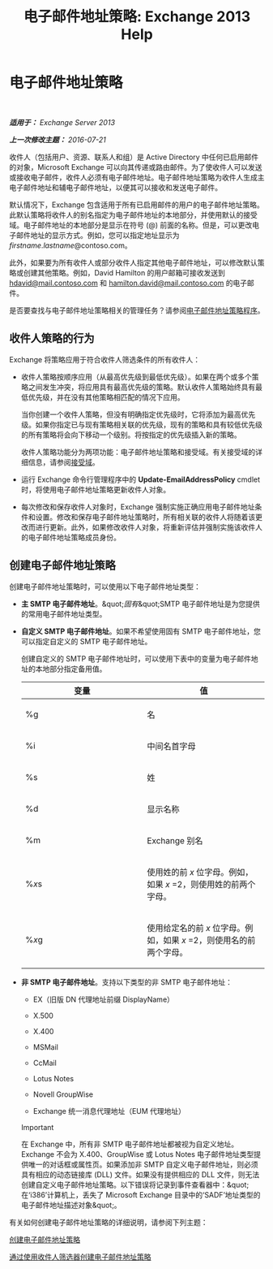 ﻿---
title: '电子邮件地址策略: Exchange 2013 Help'
TOCTitle: 电子邮件地址策略
ms:assetid: b63b63bb-6faf-4337-8441-50bc64b49bb8
ms:mtpsurl: https://technet.microsoft.com/zh-cn/library/Bb232171(v=EXCHG.150)
ms:contentKeyID: 50491404
ms.date: 05/21/2018
mtps_version: v=EXCHG.150
ms.translationtype: MT
---

# 电子邮件地址策略

 

_**适用于：** Exchange Server 2013_

_**上一次修改主题：** 2016-07-21_

收件人（包括用户、资源、联系人和组）是 Active Directory 中任何已启用邮件的对象，Microsoft Exchange 可以向其传递或路由邮件。为了使收件人可以发送或接收电子邮件，收件人必须有电子邮件地址。电子邮件地址策略为收件人生成主电子邮件地址和辅电子邮件地址，以便其可以接收和发送电子邮件。

默认情况下，Exchange 包含适用于所有已启用邮件的用户的电子邮件地址策略。此默认策略将收件人的别名指定为电子邮件地址的本地部分，并使用默认的接受域。电子邮件地址的本地部分是显示在符号 (@) 前面的名称。但是，可以更改电子邮件地址的显示方式。例如，您可以指定地址显示为 *firstname*.*lastname*@contoso.com。

此外，如果要为所有收件人或部分收件人指定其他电子邮件地址，可以修改默认策略或创建其他策略。例如，David Hamilton 的用户邮箱可接收发送到 hdavid@mail.contoso.com 和 hamilton.david@mail.contoso.com 的电子邮件。

是否要查找与电子邮件地址策略相关的管理任务？请参阅[电子邮件地址策略程序](email-address-policy-procedures-exchange-2013-help.md)。

## 收件人策略的行为

Exchange 将策略应用于符合收件人筛选条件的所有收件人：

  - 收件人策略按顺序应用（从最高优先级到最低优先级）。如果在两个或多个策略之间发生冲突，将应用具有最高优先级的策略。默认收件人策略始终具有最低优先级，并在没有其他策略相匹配的情况下应用。
    
    当你创建一个收件人策略，但没有明确指定优先级时，它将添加为最高优先级。如果你指定已与现有策略相关联的优先级，现有的策略和具有较低优先级的所有策略将会向下移动一个级别。将按指定的优先级插入新的策略。
    
    收件人策略功能分为两项功能：电子邮件地址策略和接受域。有关接受域的详细信息，请参阅[接受域](accepted-domains-exchange-2013-help.md)。

  - 运行 Exchange 命令行管理程序中的 **Update-EmailAddressPolicy** cmdlet 时，将使用电子邮件地址策略更新收件人对象。

  - 每次修改和保存收件人对象时，Exchange 强制实施正确应用电子邮件地址条件和设置。修改和保存电子邮件地址策略时，所有相关联的收件人将随着该更改而进行更新。此外，如果修改收件人对象，将重新评估并强制实施该收件人的电子邮件地址策略成员身份。

## 创建电子邮件地址策略

创建电子邮件地址策略时，可以使用以下电子邮件地址类型：

  - **主 SMTP 电子邮件地址**。\&quot;*固有*\&quot;SMTP 电子邮件地址是为您提供的常用电子邮件地址类型。

  - **自定义 SMTP 电子邮件地址**。如果不希望使用固有 SMTP 电子邮件地址，您可以指定自定义的 SMTP 电子邮件地址。
    
    创建自定义的 SMTP 电子邮件地址时，可以使用下表中的变量为电子邮件地址的本地部分指定备用值。
    
    
    <table>
    <colgroup>
    <col style="width: 50%" />
    <col style="width: 50%" />
    </colgroup>
    <thead>
    <tr class="header">
    <th>变量</th>
    <th>值</th>
    </tr>
    </thead>
    <tbody>
    <tr class="odd">
    <td><p>%g</p></td>
    <td><p>名</p></td>
    </tr>
    <tr class="even">
    <td><p>%i</p></td>
    <td><p>中间名首字母</p></td>
    </tr>
    <tr class="odd">
    <td><p>%s</p></td>
    <td><p>姓</p></td>
    </tr>
    <tr class="even">
    <td><p>%d</p></td>
    <td><p>显示名称</p></td>
    </tr>
    <tr class="odd">
    <td><p>%m</p></td>
    <td><p>Exchange 别名</p></td>
    </tr>
    <tr class="even">
    <td><p>%<em>x</em>s</p></td>
    <td><p>使用姓的前 <em>x</em> 位字母。例如，如果 <em>x</em> =2，则使用姓的前两个字母。</p></td>
    </tr>
    <tr class="odd">
    <td><p>%<em>x</em>g</p></td>
    <td><p>使用给定名的前 <em>x</em> 位字母。例如，如果 <em>x</em> =2，则使用名的前两个字母。</p></td>
    </tr>
    </tbody>
    </table>


  - **非 SMTP 电子邮件地址**。支持以下类型的非 SMTP 电子邮件地址：
    
      - EX（旧版 DN 代理地址前缀 DisplayName）
    
      - X.500
    
      - X.400
    
      - MSMail
    
      - CcMail
    
      - Lotus Notes
    
      - Novell GroupWise
    
      - Exchange 统一消息代理地址（EUM 代理地址）
    
    > [!important]
    > 在 Exchange 中，所有非 SMTP 电子邮件地址都被视为自定义地址。Exchange 不会为 X.400、GroupWise 或 Lotus Notes 电子邮件地址类型提供唯一的对话框或属性页。如果添加非 SMTP 自定义电子邮件地址，则必须具有相应的动态链接库 (DLL) 文件。如果没有提供相应的 DLL 文件，则无法创建自定义电子邮件地址策略。以下错误将记录到事件查看器中：&amp;quot;在‘i386’计算机上，丢失了 Microsoft Exchange 目录中的‘SADF’地址类型的电子邮件地址描述对象&amp;quot;。


有关如何创建电子邮件地址策略的详细说明，请参阅下列主题：

[创建电子邮件地址策略](create-an-email-address-policy-exchange-2013-help.md)

[通过使用收件人筛选器创建电子邮件地址策略](create-an-email-address-policy-by-using-recipient-filters-exchange-2013-help.md)

